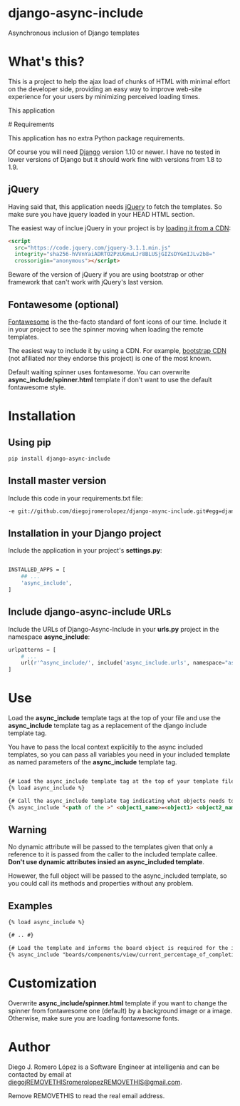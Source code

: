# django-async-include
Asynchronous inclusion of Django templates

# What's this?

This is a project to help the ajax load of chunks of HTML with minimal effort on the developer side,
providing an easy way to improve web-site experience for your users by minimizing perceived loading times.

This application 

# Requirements

This application has no extra Python package requirements.

Of course you will need [Django](https://www.djangoproject.com/) version 1.10 or newer. I have no tested in lower versions of Django but it
should work fine with versions from 1.8 to 1.9.

## jQuery
Having said that, this application needs [jQuery](https://jquery.com/) to fetch the templates. So make sure you have jquery loaded in your HEAD HTML section.

The easiest way of inclue jQuery in your project is by [loading it from a CDN](https://code.jquery.com/):

```html
<script
  src="https://code.jquery.com/jquery-3.1.1.min.js"
  integrity="sha256-hVVnYaiADRTO2PzUGmuLJr8BLUSjGIZsDYGmIJLv2b8="
  crossorigin="anonymous"></script>
```

Beware of the version of jQuery if you are using bootstrap or other framework that can't work with jQuery's last version.

## Fontawesome (optional)

[Fontawesome](http://fontawesome.io/) is the the-facto standard of font icons of our time. Include it in your project to see the spinner moving when loading the remote templates.

The easiest way to include it by using a CDN. For example, [bootstrap CDN](https://www.bootstrapcdn.com/fontawesome/) (not afiliated nor they endorse this project) is one of the most known.

Default waiting spinner uses fontawesome. You can overwrite **async_include/spinner.html** template if don't want to use
the default fontawesome style.

# Installation

## Using pip

```sh
pip install django-async-include
```

## Install master version

Include this code in your requirements.txt file:

```sh
-e git://github.com/diegojromerolopez/django-async-include.git#egg=django_async_include
```


## Installation in your Django project

Include the application in your project's **settings.py**:

```sh

INSTALLED_APPS = [
    ## ...
    'async_include',
]

```

## Include django-async-include URLs

Include the URLs of Django-Async-Include in your **urls.py** project in the namespace **async_include**:

```python
urlpatterns = [
    # ...
    url(r'^async_include/', include('async_include.urls', namespace="async_include")),
]
```

# Use

Load the **async_include** template tags at the top of your file and use the **async_include**
template tag as a replacement of the django include template tag.

You have to pass the local context explicitily to the async included templates, so you can pass all variables you
need in your included template as named parameters of the **async_include** template tag.

```html

{# Load the async_include template tag at the top of your template file #}
{% load async_include %}

{# Call the async_include template tag indicating what objects needs to replace it #}
{% async_include "<path of the >" <object1_name>=<object1> <object2_name>=<object2> ... <objectN_name>=<objectN>  %}
```

## Warning

No dynamic attribute will be passed to the templates given that only a reference to it is passed from the caller to the
included template callee. **Don't use dynamic attributes insied an async_included template**.

Howewer, the full object will be passed to the async_included template, so you could call its methods and properties
without any problem.

## Examples

```html
{% load async_include %}

{# .. #}

{# Load the template and informs the board object is required for the included template  #}
{% async_include "boards/components/view/current_percentage_of_completion.html" board=board %}
```

# Customization

Overwrite **async_include/spinner.html** template if you want to change the spinner from fontawesome one (default) by a
background image or a image. Otherwise, make sure you are loading fontawesome fonts.

# Author
Diego J. Romero López is a Software Engineer at intelligenia and can be contacted by email at diegojREMOVETHISromerolopezREMOVETHIS@gmail.com.

Remove REMOVETHIS to read the real email address.